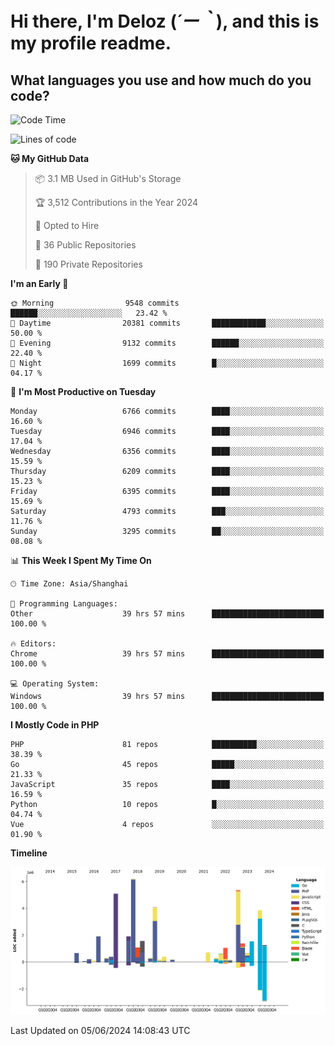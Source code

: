# **Hi there, I'm Deloz (*´ー｀*), and this is my profile readme.**

## **What languages you use and how much do you code?**

<!--START_SECTION:waka-->
![Code Time](http://img.shields.io/badge/Code%20Time-4%2C126%20hrs%206%20mins-blue)

![Lines of code](https://img.shields.io/badge/From%20Hello%20World%20I%27ve%20Written-41.2%20million%20lines%20of%20code-blue)

**🐱 My GitHub Data** 

> 📦 3.1 MB Used in GitHub's Storage 
 > 
> 🏆 3,512 Contributions in the Year 2024
 > 
> 💼 Opted to Hire
 > 
> 📜 36 Public Repositories 
 > 
> 🔑 190 Private Repositories 
 > 
**I'm an Early 🐤** 

```text
🌞 Morning                9548 commits        ██████░░░░░░░░░░░░░░░░░░░   23.42 % 
🌆 Daytime                20381 commits       ████████████░░░░░░░░░░░░░   50.00 % 
🌃 Evening                9132 commits        ██████░░░░░░░░░░░░░░░░░░░   22.40 % 
🌙 Night                  1699 commits        █░░░░░░░░░░░░░░░░░░░░░░░░   04.17 % 
```
📅 **I'm Most Productive on Tuesday** 

```text
Monday                   6766 commits        ████░░░░░░░░░░░░░░░░░░░░░   16.60 % 
Tuesday                  6946 commits        ████░░░░░░░░░░░░░░░░░░░░░   17.04 % 
Wednesday                6356 commits        ████░░░░░░░░░░░░░░░░░░░░░   15.59 % 
Thursday                 6209 commits        ████░░░░░░░░░░░░░░░░░░░░░   15.23 % 
Friday                   6395 commits        ████░░░░░░░░░░░░░░░░░░░░░   15.69 % 
Saturday                 4793 commits        ███░░░░░░░░░░░░░░░░░░░░░░   11.76 % 
Sunday                   3295 commits        ██░░░░░░░░░░░░░░░░░░░░░░░   08.08 % 
```


📊 **This Week I Spent My Time On** 

```text
🕑︎ Time Zone: Asia/Shanghai

💬 Programming Languages: 
Other                    39 hrs 57 mins      █████████████████████████   100.00 % 

🔥 Editors: 
Chrome                   39 hrs 57 mins      █████████████████████████   100.00 % 

💻 Operating System: 
Windows                  39 hrs 57 mins      █████████████████████████   100.00 % 
```

**I Mostly Code in PHP** 

```text
PHP                      81 repos            ██████████░░░░░░░░░░░░░░░   38.39 % 
Go                       45 repos            █████░░░░░░░░░░░░░░░░░░░░   21.33 % 
JavaScript               35 repos            ████░░░░░░░░░░░░░░░░░░░░░   16.59 % 
Python                   10 repos            █░░░░░░░░░░░░░░░░░░░░░░░░   04.74 % 
Vue                      4 repos             ░░░░░░░░░░░░░░░░░░░░░░░░░   01.90 % 
```



**Timeline**

![Lines of Code chart](https://raw.githubusercontent.com/deloz/deloz/main/assets/bar_graph.png)


 Last Updated on 05/06/2024 14:08:43 UTC
<!--END_SECTION:waka-->
